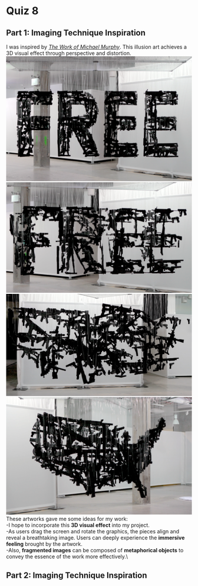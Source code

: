 # Quiz 8
## Part 1: Imaging Technique Inspiration
I was inspired by *[The Work of Michael Murphy](https://www.perceptualart.com/)*. This illusion art achieves a 3D visual effect through perspective and distortion.\
![Anamorphic Art 1](readmeImages/Anamorphic%20Art%201.png)\
![Anamorphic Art 2](readmeImages/Anamorphic%20Art%202.png)\
![Anamorphic Art 3](readmeImages/Anamorphic%20Art%203.png)\
![Anamorphic Art 4](readmeImages/Anamorphic%20Art%204.png)\
These artworks gave me some ideas for my work:\
-I hope to incorporate this **3D visual effect** into my project.\
-As users drag the screen and rotate the graphics, the pieces align and reveal a breathtaking image. Users can deeply experience the **immersive feeling** brought by the artwork.\
-Also, **fragmented images** can be composed of **metaphorical objects** to convey the essence of the work more effectively.\
## Part 2: Imaging Technique Inspiration
